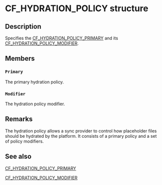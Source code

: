 # CF_HYDRATION_POLICY structure

## Description

Specifies the [CF_HYDRATION_POLICY_PRIMARY](https://learn.microsoft.com/windows/win32/api/cfapi/ne-cfapi-cf_hydration_policy_primary) and its [CF_HYDRATION_POLICY_MODIFIER](https://learn.microsoft.com/windows/win32/api/cfapi/ne-cfapi-cf_hydration_policy_modifier).

## Members

### `Primary`

The primary hydration policy.

### `Modifier`

The hydration policy modifier.

## Remarks

The hydration policy allows a sync provider to control how placeholder files should be hydrated by the platform. It consists of a primary policy and a set of policy modifiers.

## See also

[CF_HYDRATION_POLICY_PRIMARY](https://learn.microsoft.com/windows/win32/api/cfapi/ne-cfapi-cf_hydration_policy_primary)

[CF_HYDRATION_POLICY_MODIFIER](https://learn.microsoft.com/windows/win32/api/cfapi/ne-cfapi-cf_hydration_policy_modifier)